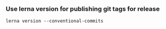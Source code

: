 ### Use lerna version for publishing git tags for release

```shell
lerna version --conventional-commits
```
